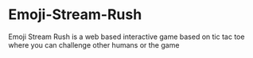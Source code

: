 # Emoji-Stream-Rush
Emoji Stream Rush is a web based interactive game based on tic tac toe where you can challenge other humans or the game 
